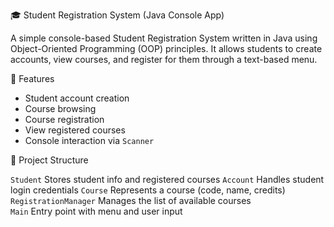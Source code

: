  🎓 Student Registration System (Java Console App)

A simple console-based Student Registration System written in Java using Object-Oriented Programming (OOP) principles. It allows students to create accounts, view courses, and register for them through a text-based menu.

📌 Features

- Student account creation
- Course browsing
- Course registration
- View registered courses
- Console interaction via `Scanner`



🧱 Project Structure

 
`Student`           Stores student info and registered courses 
`Account`            Handles student login credentials           `Course`             Represents a course (code, name, credits)  
`RegistrationManager`  Manages the list of available courses     
`Main`              Entry point with menu and user input